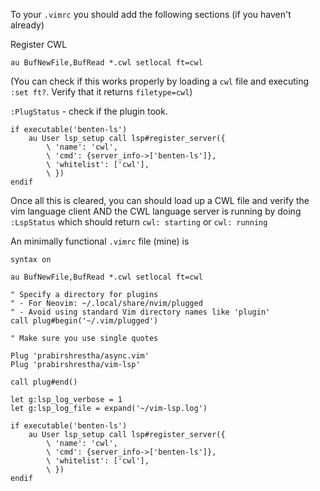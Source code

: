 To your `.vimrc` you should add the following sections (if you haven't already)


Register CWL 
```
au BufNewFile,BufRead *.cwl setlocal ft=cwl
```

(You can check if this works properly by loading a `cwl` file and executing `:set ft?`. Verify that 
it returns `filetype=cwl`)



`:PlugStatus` - check if the plugin took.



```
if executable('benten-ls')
    au User lsp_setup call lsp#register_server({
        \ 'name': 'cwl',
        \ 'cmd': {server_info->['benten-ls']},
        \ 'whitelist': ['cwl'],
        \ })
endif
```



Once all this is cleared, you can should load up a CWL file and verify the vim language client
AND the CWL language server is running by doing `:LspStatus` which should return 
`cwl: starting` or `cwl: running`


An minimally functional `.vimrc` file (mine) is

```
syntax on

au BufNewFile,BufRead *.cwl setlocal ft=cwl

" Specify a directory for plugins
" - For Neovim: ~/.local/share/nvim/plugged
" - Avoid using standard Vim directory names like 'plugin'
call plug#begin('~/.vim/plugged')

" Make sure you use single quotes

Plug 'prabirshrestha/async.vim'
Plug 'prabirshrestha/vim-lsp'

call plug#end()

let g:lsp_log_verbose = 1
let g:lsp_log_file = expand('~/vim-lsp.log')

if executable('benten-ls')
    au User lsp_setup call lsp#register_server({
        \ 'name': 'cwl',
        \ 'cmd': {server_info->['benten-ls']},
        \ 'whitelist': ['cwl'],
        \ })
endif
```